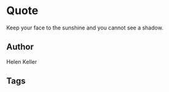 # Quote

Keep your face to the sunshine and you cannot see a shadow.

## Author

Helen Keller

## Tags


